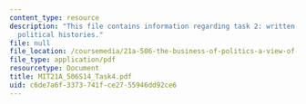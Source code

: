 ```yaml
---
content_type: resource
description: "This file contains information regarding task 2: written report\u2013\
  political histories."
file: null
file_location: /coursemedia/21a-506-the-business-of-politics-a-view-of-latin-america-spring-2014/c6de7a6f3373741fce2755946dd92ce6_MIT21A_506S14_Task4.pdf
file_type: application/pdf
resourcetype: Document
title: MIT21A_506S14_Task4.pdf
uid: c6de7a6f-3373-741f-ce27-55946dd92ce6
---
```

